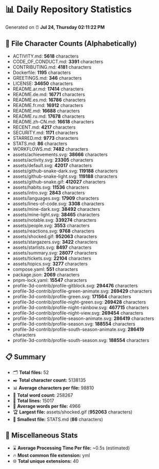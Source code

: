 # 📊 Daily Repository Statistics
Generated on ⏰ **Jul 24, Thursday 02:11:22 PM**

## 📂 File Character Counts (Alphabetically)
- ACTIVITY.md: **5618** characters
- CODE_OF_CONDUCT.md: **3391** characters
- CONTRIBUTING.md: **4181** characters
- Dockerfile: **1195** characters
- GREETINGS.md: **346** characters
- LICENSE: **34650** characters
- README.ar.md: **17414** characters
- README.de.md: **16771** characters
- README.es.md: **16786** characters
- README.fr.md: **16912** characters
- README.md: **16688** characters
- README.ru.md: **17678** characters
- README.zh-CN.md: **16618** characters
- RECENT.md: **4217** characters
- SECURITY.md: **1171** characters
- STARRED.md: **9773** characters
- STATS.md: **86** characters
- WORKFLOWS.md: **7482** characters
- assets/achievements.svg: **38666** characters
- assets/activity.svg: **23305** characters
- assets/default.svg: **42017** characters
- assets/github-snake-dark.svg: **119188** characters
- assets/github-snake-light.svg: **119188** characters
- assets/github-snake.gif: **412027** characters
- assets/habits.svg: **11536** characters
- assets/intro.svg: **2843** characters
- assets/languages.svg: **17909** characters
- assets/lines-of-code.svg: **3308** characters
- assets/mine-dark.svg: **38492** characters
- assets/mine-light.svg: **38465** characters
- assets/notable.svg: **339274** characters
- assets/people.svg: **3553** characters
- assets/reactions.svg: **9768** characters
- assets/shocked.gif: **952063** characters
- assets/stargazers.svg: **3422** characters
- assets/starlists.svg: **8497** characters
- assets/summary.svg: **28077** characters
- assets/tickets.svg: **22104** characters
- assets/topics.svg: **3277** characters
- compose.yaml: **551** characters
- package.json: **2069** characters
- pnpm-lock.yaml: **15547** characters
- profile-3d-contrib/profile-gitblock.svg: **294476** characters
- profile-3d-contrib/profile-green-animate.svg: **269429** characters
- profile-3d-contrib/profile-green.svg: **171564** characters
- profile-3d-contrib/profile-night-green.svg: **269428** characters
- profile-3d-contrib/profile-night-rainbow.svg: **467715** characters
- profile-3d-contrib/profile-night-view.svg: **269454** characters
- profile-3d-contrib/profile-season-animate.svg: **286419** characters
- profile-3d-contrib/profile-season.svg: **188554** characters
- profile-3d-contrib/profile-south-season-animate.svg: **286419** characters
- profile-3d-contrib/profile-south-season.svg: **188554** characters

## 📋 Summary
- 🗂️ **Total files:** 52
- ✒️ **Total character count:** 5138135
- 📊 **Average characters per file:** 98810
- 📝 **Total word count:** 258267
- 🧾 **Total lines:** 15017
- 📐 **Average words per file:** 4966
- 🏆 **Largest file:** assets/shocked.gif (**952063** characters)
- 🥉 **Smallest file:** STATS.md (**86** characters)

## 🌟 Miscellaneous Stats
- ⌛ **Average Processing Time Per file:** ~0.5s (estimated)
- 🔥 **Most common file extension:** yml
- 🌐 **Total unique extensions:** 40
